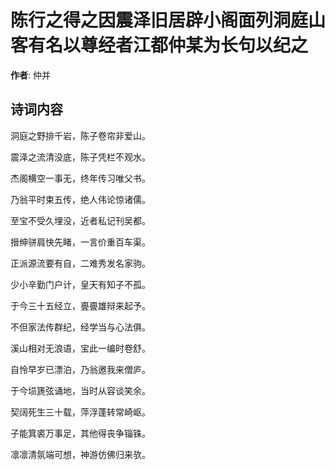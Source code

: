 # 陈行之得之因震泽旧居辟小阁面列洞庭山客有名以尊经者江都仲某为长句以纪之

**作者**: 仲并

## 诗词内容

洞庭之野排千岩，陈子卷帘非爱山。

震泽之流清没底，陈子凭栏不观水。

杰阁横空一事无，终年传习唯父书。

乃翁平时束五传，绝人伟论惊诸儒。

至宝不受久埋没，近者私记刊吴都。

搢绅骈肩快先睹，一言价重百车渠。

正派源流要有自，二难秀发名家驹。

少小辛勤门户计，皇天有知子不孤。

于今三十五经立，亹亹雄辩来起予。

不但家法传群纪，经学当与心法俱。

溪山相对无浪语，宝此一编时卷舒。

自怜早岁已漂泊，乃翁邀我来僧庐。

于今埙篪弦诵地，当时从容谈笑余。

契阔死生三十载，萍浮蓬转常崎岖。

子能箕裘万事足，其他得丧争锱铢。

凛凛清氛端可想，神游仿佛归来欤。

